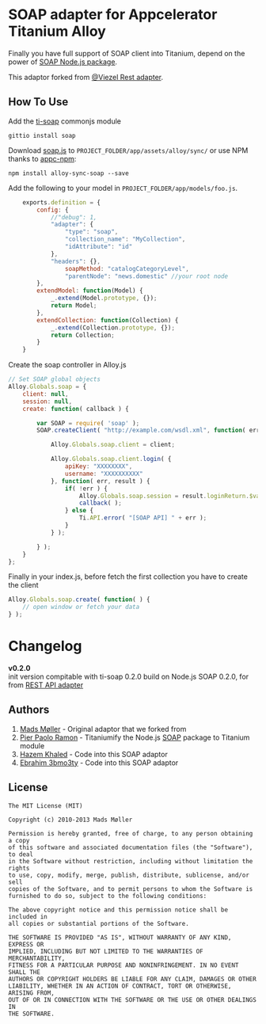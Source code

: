 SOAP adapter for Appcelerator Titanium Alloy
==========================
Finally you have full support of SOAP client into Titanium, depend on the power of [SOAP Node.js package](https://www.npmjs.com/package/soap).

This adaptor forked from [@Viezel Rest adapter](https://github.com/viezel/napp.alloy.adapter.restapi).

## How To Use

Add the [ti-soap](http://gitt.io/component/soap) commonjs module
```
gittio install soap
```

Download [soap.js](soap.js) to `PROJECT_FOLDER/app/assets/alloy/sync/` or use NPM thanks to [appc-npm](https://www.npmjs.com/package/appc-npm):

```
npm install alloy-sync-soap --save
```

Add the following to your model in `PROJECT_FOLDER/app/models/foo.js`.
```javascript
	exports.definition = {	
		config: {
			//"debug": 1, 
			"adapter": {
				"type": "soap",
				"collection_name": "MyCollection",
				"idAttribute": "id"
			},
			"headers": {},
	        	soapMethod: "catalogCategoryLevel",
	        	"parentNode": "news.domestic" //your root node
		},		
		extendModel: function(Model) {		
			_.extend(Model.prototype, {});
			return Model;
		},	
		extendCollection: function(Collection) {		
			_.extend(Collection.prototype, {});
			return Collection;
		}		
	}
```
Create the soap controller in Alloy.js
```javascript
// Set SOAP global objects
Alloy.Globals.soap = {
	client: null,
	session: null,
	create: function( callback ) {

		var SOAP = require( 'soap' );
		SOAP.createClient( "http://example.com/wsdl.xml", function( err, client ) {

			Alloy.Globals.soap.client = client;

			Alloy.Globals.soap.client.login( {
				apiKey: "XXXXXXXX",
				username: "XXXXXXXXXX"
			}, function( err, result ) {
				if( !err ) {
					Alloy.Globals.soap.session = result.loginReturn.$value;
					callback( );
				} else {
					Ti.API.error( "[SOAP API] " + err );
				}
			} );

		} );
	}
};
```

Finally in your index.js, before fetch the first collection you have to create the client
```javascript
Alloy.Globals.soap.create( function( ) {
	// open window or fetch your data
} );
```

# Changelog
**v0.2.0**  
init version compitable with ti-soap 0.2.0 build on Node.js SOAP 0.2.0, for from [REST API adapter](https://github.com/viezel/napp.alloy.adapter.restapi)

## Authors

1. [Mads Møller](https://github.com/viezel) - Original adaptor that we forked from
2. [Pier Paolo Ramon](https://github.com/yuchi) - Titaniumify the Node.js [SOAP](https://www.npmjs.com/package/soap) package to Titanium module
3. [Hazem Khaled](https://github.com/hazemkhaled) - Code into this SOAP adaptor
4. [Ebrahim 3bmo3ty](https://github.com/e3bmo3ty) - Code into this SOAP adaptor


## License

    The MIT License (MIT)
    
    Copyright (c) 2010-2013 Mads Møller

    Permission is hereby granted, free of charge, to any person obtaining a copy
    of this software and associated documentation files (the "Software"), to deal
    in the Software without restriction, including without limitation the rights
    to use, copy, modify, merge, publish, distribute, sublicense, and/or sell
    copies of the Software, and to permit persons to whom the Software is
    furnished to do so, subject to the following conditions:

    The above copyright notice and this permission notice shall be included in
    all copies or substantial portions of the Software.

    THE SOFTWARE IS PROVIDED "AS IS", WITHOUT WARRANTY OF ANY KIND, EXPRESS OR
    IMPLIED, INCLUDING BUT NOT LIMITED TO THE WARRANTIES OF MERCHANTABILITY,
    FITNESS FOR A PARTICULAR PURPOSE AND NONINFRINGEMENT. IN NO EVENT SHALL THE
    AUTHORS OR COPYRIGHT HOLDERS BE LIABLE FOR ANY CLAIM, DAMAGES OR OTHER
    LIABILITY, WHETHER IN AN ACTION OF CONTRACT, TORT OR OTHERWISE, ARISING FROM,
    OUT OF OR IN CONNECTION WITH THE SOFTWARE OR THE USE OR OTHER DEALINGS IN
    THE SOFTWARE.
